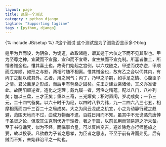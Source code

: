 ```yaml
---
layout: page
title: 这是一个测试
category : python_django
tagline: "Supporting tagline"
tags : [python, django]
---
```

{% include JB/setup %}
#这个测试
这个测试是为了测能否显示多个blog


遁甲为兵而设，为阴象，为诡道，故取诸遁，谓其遁于六仪之下而不见其形也。甲为至尊之神，宜藏而不宜露，宜和而不宜乖，宜生扶而不宜克制。所喜者惟土，所憎者惟金也。惟其喜土也，故奇门始起之宫例，以六戊随之，甲逆而戊亦逆，甲顺而戊亦顺，如形之与影，两相时随不相离。惟其憎金也，故有乙之合以伺其内，有丙丁之制以咸其外。乙者，用之同气；丙丁，乃甲之子嗣，如手足之情、心腹臣子之情。君父鼎足之形成，而后甲有苞桑之固矣。先王之建业亲诸侯，其义亦准诸此。故阴阳顺逆者，造化之定理；戴九履一者，河洛之精蕴。配以八门，八神列矣；加以三盘，三才正矣；重以三奇，三光耀矣；积时置闰，岁功成矣；一节三元，二十四气备矣。以六十时干为经，以四时八节为纬，九一二四六八三七五，相摩相荡而四千三百二十之局成矣。大之为风云龙虎之机宜，小之为动静行藏之趋避，范围天地而不过，曲成万物而不遗，百姓日用而不知。虽其中不无诡谲荒唐悖于圣贤之论，但取其生克制伏近于理者，著之于篇，以前民用而辅易道之所未备。至于书符诵咒，似为不经。而临事仓皇，可以反凶变吉，避难除危亦行师整旅之要，故以投录。凡欲教为子者之思孝，为臣者之思忠，不至于前有谗而弗见，后有贼而不知，未始非治平之一助也。 
